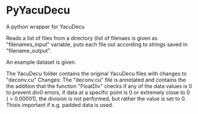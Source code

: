 # PyYacuDecu

A python wrapper for YacuDecu


Reads a list of files from a directory (list of filenaes is given as "filenames_input" variable, puts each file out according to strings saved in  "filename_output".

An example dataset is given.

The YacuDecu folder contains the original YacuDecu files with changes to "deconv.cu"
Changes: 
The "deconv.cu" file is annotated and contains the the addition that the function "FloatDiv" checks if any of the data values is 0 to prevent div0 errors, if data at a specific point is 0 or extremely close to 0 ( > 0.00001), the division is not performed, but rather the value is set to 0. Thisis important if e.g. padded data is used.

